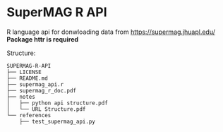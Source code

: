 # SuperMAG R API

R language api for donwloading data from https://supermag.jhuapl.edu/
**Package httr is required**

Structure:

```{r}
SUPERMAG-R-API
├── LICENSE
├── README.md
├── supermag_api.r
├── supermag_r_doc.pdf
├── notes
│   ├── python api structure.pdf
│   └── URL Structure.pdf
└── references
    ├── test_supermag_api.py
```
